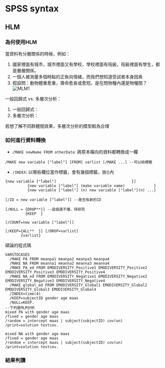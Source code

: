 # SPSS syntax

## HLM

### 為何使用HLM
當資料有分層關係的時候，例如：
1. 國家裡面有城市，城市裡面又有學校，學校裡面有班級，班級裡面有學生，都是層層關係。
2. 一個人被測量多個時點的正負向情緒，而我們想知道受試者本身因素
3. 假設問：動物體重愈重，壽命愈長或愈短。是在問物種內還是物種間？
![MLM1](⁩)


一般回歸式 vs. 多層次分析：
1. 一般回歸式： 
2. 多層次分析：


若想了解不同群體間效果，多層次分析的模型較為合理


### 如何進行資料轉換

- `/MAKE newName FROM otherData`: 將原本橫向的資料都轉換成一欄
```
/MAKE new variable ["label"] [FROM] varlist [/MAKE ...] --可以給標籤
```
- `/INDEX`: 以哪些欄位當作標籤，會有幾個標籤，放()內
```
{new variable ["label"]                                  }]
          {new variable ["label"] (make variable name)             }
          {new variable ["label"] (n) new variable ["label"](n) ...}
```

```
[/ID = new variable ["label"]] --是否有新的ID

[/NULL = {DROP**}] --這個還不懂，待研究
         {KEEP  }

[/COUNT=new variable ["label"]]

[/KEEP={ALL**  }] [/DROP=varlist] 
       {varlist}
```
碩論的程式碼
```
VARSTOCASES
  /MAKE PA FROM meanpa1 meanpa2 meanpa3 meanpa4
  /MAKE NA FROM meanna1 meanna2 meanna3 meanna4
  /MAKE PA_ed FROM EMODIVERSITY_Positive1 EMODIVERSITY_Positive2 EMODIVERSITY_Positive3 EMODIVERSITY_Positive4
  /MAKE NA_ed FROM EMODIVERSITY_Negative1 EMODIVERSITY_Negative2 EMODIVERSITY_Negative3 EMODIVERSITY_Negative4
  /MAKE global_ed FROM EMODIVERSITY_Global1 EMODIVERSITY_Global2 EMODIVERSITY_Global3 EMODIVERSITY_Global4
  /INDEX=time(4) 
  /KEEP=subjectID gender age maas
  /NULL=KEEP.
--下列是MLM分析
mixed PA with gender age maas
/fixed = gender age maas
/random = intercept maas | subject(subjectID) cov(un)
/print=solution testcov.

mixed NA with gender age maas
/fixed = gender age maas
/random = intercept maas | subject(subjectID) cov(un)
/print=solution testcov.

```
### 結果判讀